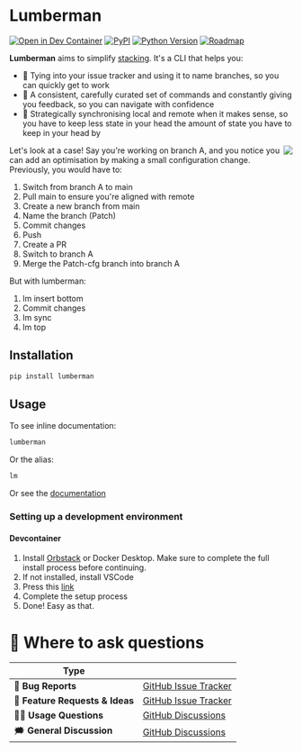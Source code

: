 # Lumberman

[![Open in Dev Container](https://img.shields.io/static/v1?label=Dev%20Containers&message=Open&color=blue&logo=visualstudiocode)][dev container]
[![PyPI](https://img.shields.io/pypi/v/lumberman.svg)][pypi status]
[![Python Version](https://img.shields.io/pypi/pyversions/lumberman)][pypi status]
[![Roadmap](https://img.shields.io/badge/Board-Roadmap-green)][roadmap]

[dev container]: https://vscode.dev/redirect?url=vscode://ms-vscode-remote.remote-containers/cloneInVolume?url=https://github.com/MartinBernstorff/lumberman/
[pypi status]: https://pypi.org/project/lumberman/
[documentation]: https://MartinBernstorff.github.io/lumberman/
[roadmap]: https://github.com/users/MartinBernstorff/projects/5

**Lumberman** aims to simplify [stacking](https://stacking.dev/). It's a CLI that helps you:

- 🚀 Tying into your issue tracker and using it to name branches, so you can quickly get to work
- 🧭 A consistent, carefully curated set of commands and constantly giving you feedback, so you can navigate with confidence
- 🧠 Strategically synchronising local and remote when it makes sense, so you have to keep less state in your head the amount of state you have to keep in your head by 

<img align="right" src="https://github.com/MartinBernstorff/lumberman/assets/8526086/11effdd6-39aa-4f05-8eba-2ea730278e10"/>

Let's look at a case! Say you're working on branch A, and you notice you can add an optimisation by making a small configuration change. Previously, you would have to:

1. Switch from branch A to main
1. Pull main to ensure you're aligned with remote
1. Create a new branch from main
1. Name the branch (Patch)
1. Commit changes
1. Push
1. Create a PR
1. Switch to branch A
1. Merge the Patch-cfg branch into branch A

But with lumberman:

1. lm insert bottom
1. Commit changes
1. lm sync
1. lm top

## Installation
```bash
pip install lumberman
```

## Usage
To see inline documentation:
```bash
lumberman
```

Or the alias:
```bash
lm
```

Or see the [documentation](./DOCS.md)

### Setting up a development environment
#### Devcontainer
1. Install [Orbstack](https://orbstack.dev/) or Docker Desktop. Make sure to complete the full install process before continuing.
2. If not installed, install VSCode
3. Press this [link](https://vscode.dev/redirect?url=vscode://ms-vscode-remote.remote-containers/cloneInVolume?url=https://github.com/MartinBernstorff/lumberman/)
4. Complete the setup process
5. Done! Easy as that.

# 💬 Where to ask questions

| Type                           |                        |
| ------------------------------ | ---------------------- |
| 🚨 **Bug Reports**              | [GitHub Issue Tracker] |
| 🎁 **Feature Requests & Ideas** | [GitHub Issue Tracker] |
| 👩‍💻 **Usage Questions**          | [GitHub Discussions]   |
| 🗯 **General Discussion**       | [GitHub Discussions]   |

[github issue tracker]: https://github.com/MartinBernstorff/lumberman/issues
[github discussions]: https://github.com/MartinBernstorff/lumberman/discussions
